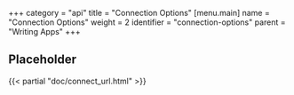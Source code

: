 +++
category = "api"
title = "Connection Options"
[menu.main]
    name = "Connection Options"
    weight = 2
    identifier = "connection-options"
    parent = "Writing Apps"
+++

## Placeholder

{{< partial "doc/connect_url.html" >}}